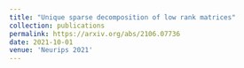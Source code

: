 ```yaml
---
title: "Unique sparse decomposition of low rank matrices"
collection: publications
permalink: https://arxiv.org/abs/2106.07736
date: 2021-10-01
venue: 'Neurips 2021'
---
```



